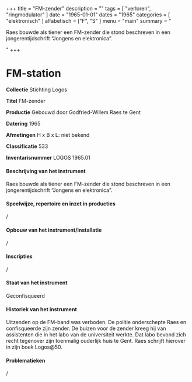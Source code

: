 ﻿+++
title = "FM-zender"
description = ""
tags = [ 
"verloren",
"ringmodulator"
]
date = "1965-01-01"
dates = "1965"
categories = [
    "elektronisch"
]
alfabetisch = ["F", "S"
]
menu = "main"
summary = "<p>Raes bouwde als tiener een FM-zender die stond beschreven in een jongerentijdschrift “Jongens en elektronica”.</p>"
+++

# FM-station

**Collectie** 
Stichting Logos

**Titel**
FM-zender

**Productie**
Gebouwd door Godfried-Willem Raes te Gent

**Datering**
1965

**Afmetingen**
H x B x L: niet bekend

**Classificatie**
533

**Inventarisnummer**
LOGOS 1965.01

#### Beschrijving van het instrument
Raes bouwde als tiener een FM-zender die stond beschreven in een jongerentijdschrift “Jongens en elektronica”. 

#### Speelwijze, repertoire en inzet in producties
/

#### Opbouw van het instrument/installatie
/

#### Inscripties
/

#### Staat van het instrument
Geconfisqueerd

#### Historiek van het instrument
Uitzenden op de FM-band was verboden. De politie onderschepte Raes en confisqueerde zijn zender. De buizen voor de zender kreeg hij van assistenten die in het labo van de universiteit werkte. Dat labo bevond zich recht tegenover zijn toenmalig ouderlijk huis te Gent. Raes schrijft hierover in zijn boek Logos@50.

#### Problematieken
/
